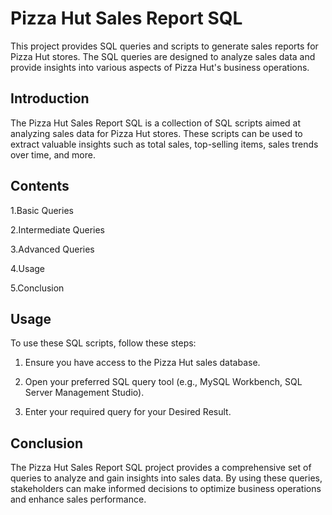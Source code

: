 
# Pizza Hut Sales Report SQL

This project provides SQL queries and scripts to generate sales reports for Pizza Hut stores. The SQL queries are designed to analyze sales data and provide insights into various aspects of Pizza Hut's business operations.


## Introduction

The Pizza Hut Sales Report SQL is a collection of SQL scripts aimed at analyzing sales data for Pizza Hut stores. These scripts can be used to extract valuable insights such as total sales, top-selling items, sales trends over time, and more.
## Contents
1.Basic Queries 

2.Intermediate Queries

3.Advanced Queries

4.Usage

5.Conclusion
## Usage

To use these SQL scripts, follow these steps:

1. Ensure you have access to the Pizza Hut sales database.

2. Open your preferred SQL query tool (e.g., MySQL Workbench, SQL Server Management Studio).

3. Enter your required query for your Desired Result.
## Conclusion

The Pizza Hut Sales Report SQL project provides a comprehensive set of queries to analyze and gain insights into sales data. By using these queries, stakeholders can make informed decisions to optimize business operations and enhance sales performance.
